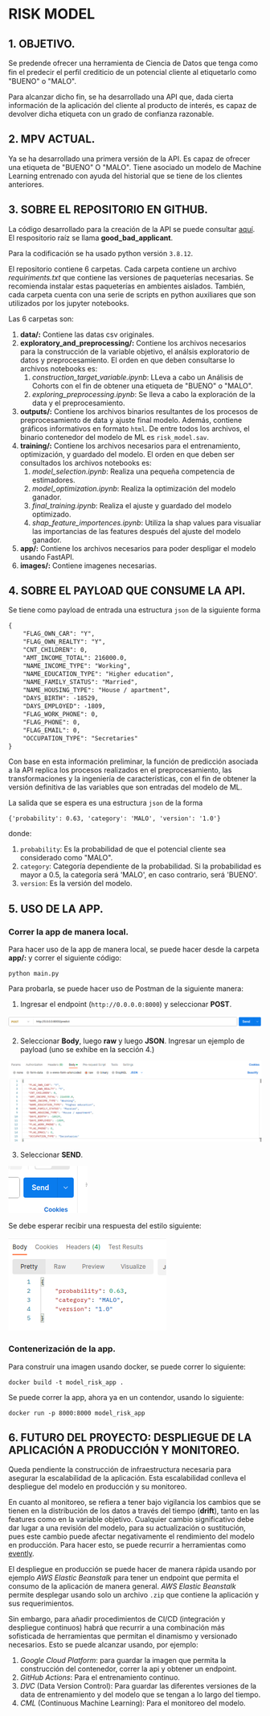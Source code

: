 # __RISK MODEL__

## __1. OBJETIVO.__
Se predende ofrecer una herramienta de Ciencia de Datos que tenga como fin el
predecir el perﬁl crediticio de un potencial cliente al etiquetarlo como "BUENO" o "MALO".

Para alcanzar dicho fin, se ha desarrollado una API que, dada cierta información de la aplicación del cliente al producto de interés, es capaz de devolver dicha etiqueta con un grado de confianza razonable.

## __2. MPV ACTUAL.__
Ya se ha desarrollado una primera versión de la API. Es capaz de ofrecer una etiqueta de "BUENO" O "MALO". Tiene asociado un modelo de Machine Learning entrenado con ayuda del historial que se tiene de los clientes anteriores.

## __3. SOBRE EL REPOSITORIO EN GITHUB.__
La código desarrollado para la creación de la API se puede consultar [aquí](https://github.com/miguel-uicab/good_bad_applicant). El respositorio raíz se llama __good_bad_applicant__. 

Para la codificación se ha usado python versión `3.8.12`.

El repositorio contiene 6 carpetas. Cada carpeta contiene un archivo *requiriments.txt* que contiene las versiones de paqueterías necesarias. Se recomienda instalar estas paqueterías en ambientes aislados. También, cada carpeta cuenta con una serie de scripts en python auxiliares que son utilizados por los jupyter notebooks.

Las 6 carpetas son:
1. __data/:__ Contiene las datas csv originales.
2. __exploratory_and_preprocessing/:__ Contiene los archivos necesarios para la construcción de la variable objetivo, el análsis exploratorio de datos y preprocesamiento. El orden en que deben consultarse lo archivos notebooks es:
    1. *construction_target_variable.ipynb*: LLeva a cabo un Análisis de Cohorts con el fin de obtener una etiqueta de "BUENO" o "MALO".
    2. *exploring_preprocessing.ipynb*: Se lleva a cabo la exploración de la data y el preprocesamiento.
3. __outputs/:__ Contiene los archivos binarios resultantes de los procesos de preprocesamiento de data y ajuste final modelo. Además, contiene gráficos informativos en formato `html`. De entre todos los archivos, el binario contenedor del modelo de ML es `risk_model.sav`.
4. __training/:__ Contiene los archivos necesarios para el entrenamiento, optimización, y guardado del modelo. El orden en que deben ser consultados los archivos notebooks es:
    1. *model_selection.ipynb*: Realiza una pequeña competencia de estimadores.
    2. *model_optimization.ipynb*: Realiza la optimización del modelo ganador.
    3. *final_training.ipynb*: Realiza el ajuste y guardado del modelo optimizado.
    4. *shap_feature_importences.ipynb*: Utiliza la shap values para visualiar las importancias de las features después del ajuste del modelo ganador.
5. __app/:__ Contiene los archivos necesarios para poder despligar el modelo usando FastAPI.
6. __images/:__ Contiene imagenes necesarias.

## __4. SOBRE EL PAYLOAD QUE CONSUME LA API.__
Se tiene como payload de entrada una estructura `json` de la siguiente forma
```
{
    "FLAG_OWN_CAR": "Y",
    "FLAG_OWN_REALTY": "Y",
    "CNT_CHILDREN": 0,
    "AMT_INCOME_TOTAL": 216000.0,
    "NAME_INCOME_TYPE": "Working",
    "NAME_EDUCATION_TYPE": "Higher education",
    "NAME_FAMILY_STATUS": "Married",
    "NAME_HOUSING_TYPE": "House / apartment",
    "DAYS_BIRTH": -18529,
    "DAYS_EMPLOYED": -1809,
    "FLAG_WORK_PHONE": 0,
    "FLAG_PHONE": 0,
    "FLAG_EMAIL": 0,
    "OCCUPATION_TYPE": "Secretaries"
}
```
Con base en esta información preliminar, la función de predicción asociada a la API replica los procesos realizados en el preprocesamiento, las transformaciones
y la ingeniería de características, con el fin de obtener la versión definitiva de las variables que son entradas del modelo de ML.

La salida que se espera es una estructura `json` de la forma 
```
{'probability': 0.63, 'category': 'MALO', 'version': '1.0'}
```
donde:
1. `probability`: Es la probabilidad de que el potencial cliente sea considerado como "MALO".
2. `category`: Categoría dependiente de la probabilidad. Si la probabilidad es mayor a 0.5, la categoría será 'MALO', en caso contrario, será 'BUENO'.
3. `version`: Es la versión del modelo.


## __5. USO DE LA APP.__

### Correr la app de manera local.
Para hacer uso de la app de manera local, se puede hacer desde la carpeta __app/:__ y correr el siguiente código:

```
python main.py
```

Para probarla, se puede hacer uso de Postman de la siguiente manera:
1. Ingresar el endpoint (`http://0.0.0.0:8000`) y seleccionar __POST__.

![pos1](images/app1.png)

2. Seleccionar __Body__, luego __raw__ y luego __JSON__. Ingresar un ejemplo de payload (uno se exhibe en la sección 4.)

![pos2](images/app2.png)

3. Seleccionar __SEND__.

![pos3](images/app3.png)

Se debe esperar recibir una respuesta del estilo siguiente:

![pos4](images/app4.png)

### Contenerización de la app.

Para construir una imagen usando docker, se puede correr lo siguiente:
```
docker build -t model_risk_app .   
```

Se puede correr la app, ahora ya en un contendor, usando lo siguiente:
```
docker run -p 8000:8000 model_risk_app 
```

## __6. FUTURO DEL PROYECTO: DESPLIEGUE DE LA APLICACIÓN A PRODUCCIÓN Y MONITOREO.__

Queda pendiente la construcción de infraestructura necesaria para
asegurar la escalabilidad de la aplicación. Esta escalabilidad conlleva el despliegue del modelo en producción y su monitoreo.

En cuanto al monitoreo, se refiera a tener bajo vigilancia los cambios que se tienen en la distribución de los datos a través del tiempo (__drift__), tanto en las features como en la variable objetivo. Cualquier cambio significativo debe dar lugar a una revisión del modelo, para su actualización o sustitución, pues este cambio puede afectar negativamente el rendimiento del modelo en producción. Para hacer esto, se puede recurrir a herramientas como [evently](https://github.com/evidentlyai/evidently).

El despliegue en producción se puede hacer de manera rápida usando por ejemplo *AWS Elastic Beanstalk* para tener un endpoint que permita el consumo de la aplicación de manera general. *AWS Elastic Beanstalk* permite desplegar usando solo un archivo `.zip` que contiene la aplicación y sus requerimientos.

Sin embargo, para añadir procedimientos de CI/CD (integración y despliegue  continuos) habrá que recurrir a una combinación más sofisticada de herramientas que permitan el dinamismo y versionado necesarios. Esto se puede alcanzar usando, por ejemplo:
1. *Google Cloud Platform*: para guardar la imagen que permita la construcción del contenedor, correr la api y obtener un endpoint.
2. *GitHub Actions*: Para el entrenamiento continuo.
3. *DVC* (Data Version Control): Para guardar las diferentes versiones de la data de entrenamiento y del modelo que se tengan a lo largo del tiempo.
4. *CML* (Continuous Machine Learning): Para el monitoreo del modelo. 











